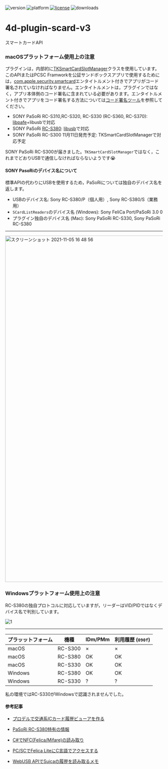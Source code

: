 ![version](https://img.shields.io/badge/version-17%2B-3E8B93)
![platform](https://img.shields.io/static/v1?label=platform&message=mac-intel%20|%20mac-arm%20|%20win-64&color=blue)
[![license](https://img.shields.io/github/license/miyako/4d-plugin-scard-v3)](LICENSE)
![downloads](https://img.shields.io/github/downloads/miyako/4d-plugin-scard-v3/total)

# 4d-plugin-scard-v3
スマートカードAPI

### macOSプラットフォーム使用上の注意

プラグインは，内部的に[TKSmartCardSlotManager](https://developer.apple.com/documentation/cryptotokenkit/tksmartcardslotmanager?language=objc)クラスを使用しています。このAPIまたはPCSC Framworkを公証サンドボックスアプリで使用するためには，[com.apple.security.smartcard](https://developer.apple.com/documentation/bundleresources/entitlements/com_apple_security_smartcard?language=objc)エンタイトルメント付きでアプリがコード署名されていなければなりません。エンタイトルメントは，プラグインではなく，アプリ本体側のコード署名に含まれている必要があります。エンタイトルメント付きでアプリをコード署名する方法については[コード署名ツール](https://github.com/miyako/4d-class-build-application)を参照してください。

* SONY PaSoRi RC-S310,RC-S320, RC-S330 (RC-S360, RC-S370): [libpafe](https://github.com/rfujita/libpafe)+libusbで対応
* SONY PaSoRi [RC-S380](https://www.sony.co.jp/Products/felica/consumer/support/faq/detail/253.html): [libusb](https://github.com/libusb/libusb)で対応
* SONY PaSoRi RC-S300 11月11日発売予定: TKSmartCardSlotManagerで対応予定

SONY PaSoRi RC-S300が届きました。`TKSmartCardSlotManager`ではなく，これまでどおりUSBで通信しなければならないようです😭

#### SONY PasoRiのデバイス名について

標準APIの代わりにUSBを使用するため，PaSoRiについては独自のデバイス名を返します。

* USBのデバイス名: Sony RC-S380/P（個人用）, Sony RC-S380/S（業務用）
* `SCardListReaders`のデバイス名 (Windows): Sony FeliCa Port/PaSoRi 3.0 0
* プラグイン独自のデバイス名 (Mac): Sony PaSoRi RC-S330, Sony PaSoRi RC-S380

---

<img width="1104" alt="スクリーンショット 2021-11-05 16 48 56" src="https://user-images.githubusercontent.com/1725068/140476325-73319d2e-2af2-40f4-9012-647e1a225102.png">

### Windowsプラットフォーム使用上の注意

RC-S380の独自プロトコルに対応していますが，リーダーはVID/PIDではなくデバイス名で判別しています。

![1](https://user-images.githubusercontent.com/1725068/140601288-027c4fe3-d544-43a0-b248-61d61545db6e.png)

---

|  プラッットフォーム  |  機種  | IDm/PMm | 利用履歴 (`090f`) |
| ---- | ---- | ---- | ---- |
|  macOS  |  RC-S300  | × | × |
|  macOS  |  RC-S380  | OK | OK |
|  macOS  |  RC-S330  | OK | OK |
|  Windows  |  RC-S380 | OK | OK |
|  Windows  |  RC-S330 | ? | ? |

私の環境ではRC-S330がWindowsで認識されませんでした。

#### 参考記事

* [プロデルで交通系ICカード履歴ビューアを作る](https://wp.utopiat.net/2017/08/305/)

* [PaSoRi RC-S380特有の情報](https://tomosoft.jp/design/?p=5543)

* [C#でNFC(Felica/Mifare)の読み取り](https://office-fun.com/techmemo-csharp-nfcreading-practice02/)

* [PC/SCでFelica LiteにC言語でアクセスする](https://qiita.com/gpsnmeajp/items/d4810b175189609494ac)

* [WebUSB APIでSuicaの履歴を読み取るメモ](https://www.kenichi-odo.com/articles/2020_10_11_read-suica-by-webusb)
